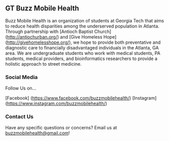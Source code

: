 ## GT Buzz Mobile Health

Buzz Mobile Health is an organization of students at Georgia Tech that aims to reduce health disparities among the underserved population in Atlanta. Through partnership with [Antioch Baptist Church] (http://antiochurban.org/) and [Give Homeless Hope] (http://givehomelesshope.org/), we hope to provide both preventative and diagnostic care to financially disadvantaged individuals in the Atlanta, GA area. We are undergraduate students who work with medical students, PA students, medical providers, and bioinformatics researchers to provide a holistic approach to street medicine.

### Social Media

Follow Us on...

[Facebook] (https://www.facebook.com/buzzmobilehealth/)
[Instagram] (https://www.instagram.com/buzzmobilehealth/)

### Contact Us

Have any specific questions or concerns?
Email us at buzzmobilehealth@gmail.com!
